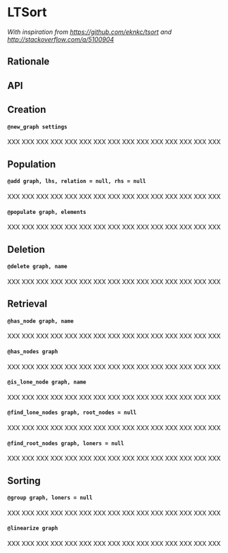 

# LTSort

*With inspiration from https://github.com/eknkc/tsort
and http://stackoverflow.com/a/5100904* 

## Rationale

## API

## Creation

#### `@new_graph settings`

XXX XXX XXX XXX XXX XXX XXX XXX XXX XXX XXX XXX XXX XXX XXX 

## Population

#### `@add graph, lhs, relation = null, rhs = null`

XXX XXX XXX XXX XXX XXX XXX XXX XXX XXX XXX XXX XXX XXX XXX 

#### `@populate graph, elements`

XXX XXX XXX XXX XXX XXX XXX XXX XXX XXX XXX XXX XXX XXX XXX 

## Deletion

#### `@delete graph, name`

XXX XXX XXX XXX XXX XXX XXX XXX XXX XXX XXX XXX XXX XXX XXX 

## Retrieval

#### `@has_node graph, name`

XXX XXX XXX XXX XXX XXX XXX XXX XXX XXX XXX XXX XXX XXX XXX 

#### `@has_nodes graph`

XXX XXX XXX XXX XXX XXX XXX XXX XXX XXX XXX XXX XXX XXX XXX 

#### `@is_lone_node graph, name`

XXX XXX XXX XXX XXX XXX XXX XXX XXX XXX XXX XXX XXX XXX XXX 

#### `@find_lone_nodes graph, root_nodes = null`

XXX XXX XXX XXX XXX XXX XXX XXX XXX XXX XXX XXX XXX XXX XXX 

#### `@find_root_nodes graph, loners = null`

XXX XXX XXX XXX XXX XXX XXX XXX XXX XXX XXX XXX XXX XXX XXX 

## Sorting

#### `@group graph, loners = null`

XXX XXX XXX XXX XXX XXX XXX XXX XXX XXX XXX XXX XXX XXX XXX 

#### `@linearize graph`

XXX XXX XXX XXX XXX XXX XXX XXX XXX XXX XXX XXX XXX XXX XXX 














